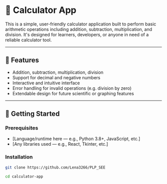 # 🧮 Calculator App

This is a simple, user-friendly calculator application built to perform basic arithmetic operations including addition, subtraction, multiplication, and division. It's designed for learners, developers, or anyone in need of a reliable calculator tool.

---

## 🔧 Features

- Addition, subtraction, multiplication, division
- Support for decimal and negative numbers
- Interactive and intuitive interface
- Error handling for invalid operations (e.g. division by zero)
- Extendable design for future scientific or graphing features

---

## 🚀 Getting Started

### Prerequisites
- [Language/runtime here — e.g., Python 3.8+, JavaScript, etc.]
- [Any libraries used — e.g., React, Tkinter, etc.]

### Installation
```bash
git clone https://github.com/Lena3266/PLP_SEE

cd calculator-app

